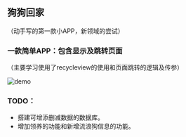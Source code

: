 ## 狗狗回家

（动手写的第一款小APP，新领域的尝试）



### 一款简单APP：包含显示及跳转页面

（主要学习使用了recycleview的使用和页面跳转的逻辑及传参）



![demo](C:\Projects\AndroidStudio\Week5HW\demo.png)



### TODO：

- 搭建可增添删减数据的数据库。
- 增加领养的功能和新增流浪狗信息的功能。



